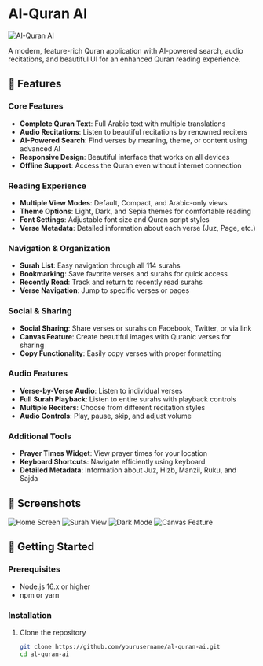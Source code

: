 # Al-Quran AI

![Al-Quran AI](https://al-quran-ai.vercel.app/og-images/quran-og.svg)

A modern, feature-rich Quran application with AI-powered search, audio recitations, and beautiful UI for an enhanced Quran reading experience.

## 🌟 Features

### Core Features

- **Complete Quran Text**: Full Arabic text with multiple translations
- **Audio Recitations**: Listen to beautiful recitations by renowned reciters
- **AI-Powered Search**: Find verses by meaning, theme, or content using advanced AI
- **Responsive Design**: Beautiful interface that works on all devices
- **Offline Support**: Access the Quran even without internet connection

### Reading Experience

- **Multiple View Modes**: Default, Compact, and Arabic-only views
- **Theme Options**: Light, Dark, and Sepia themes for comfortable reading
- **Font Settings**: Adjustable font size and Quran script styles
- **Verse Metadata**: Detailed information about each verse (Juz, Page, etc.)

### Navigation & Organization

- **Surah List**: Easy navigation through all 114 surahs
- **Bookmarking**: Save favorite verses and surahs for quick access
- **Recently Read**: Track and return to recently read surahs
- **Verse Navigation**: Jump to specific verses or pages

### Social & Sharing

- **Social Sharing**: Share verses or surahs on Facebook, Twitter, or via link
- **Canvas Feature**: Create beautiful images with Quranic verses for sharing
- **Copy Functionality**: Easily copy verses with proper formatting

### Audio Features

- **Verse-by-Verse Audio**: Listen to individual verses
- **Full Surah Playback**: Listen to entire surahs with playback controls
- **Multiple Reciters**: Choose from different recitation styles
- **Audio Controls**: Play, pause, skip, and adjust volume

### Additional Tools

- **Prayer Times Widget**: View prayer times for your location
- **Keyboard Shortcuts**: Navigate efficiently using keyboard
- **Detailed Metadata**: Information about Juz, Hizb, Manzil, Ruku, and Sajda

## 📱 Screenshots

![Home Screen](https://placeholder.com/home-screen.png)
![Surah View](https://placeholder.com/surah-view.png)
![Dark Mode](https://placeholder.com/dark-mode.png)
![Canvas Feature](https://placeholder.com/canvas-feature.png)

## 🚀 Getting Started

### Prerequisites

- Node.js 16.x or higher
- npm or yarn

### Installation

1. Clone the repository
   ```bash
   git clone https://github.com/yourusername/al-quran-ai.git
   cd al-quran-ai
   ```
